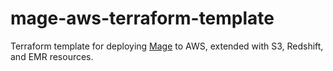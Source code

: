 # mage-aws-terraform-template

Terraform template for deploying [Mage](https://www.mage.ai/) to AWS, extended with S3, Redshift, and EMR resources.
